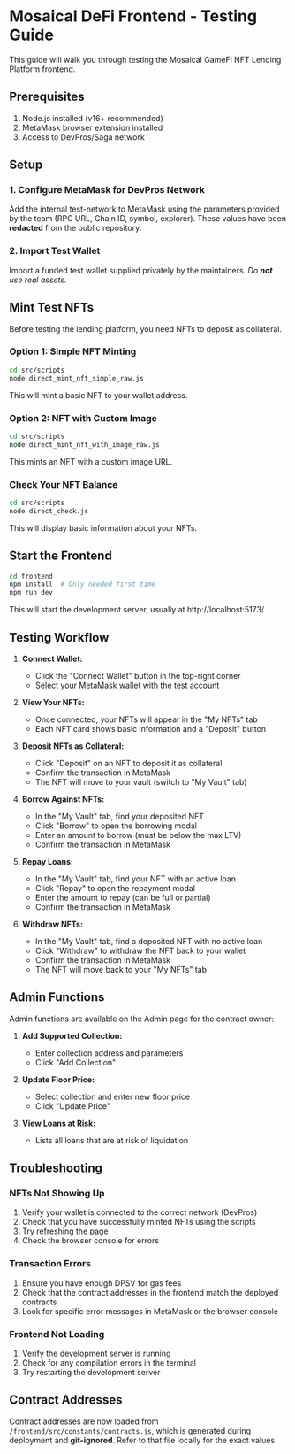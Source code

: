 # Mosaical DeFi Frontend - Testing Guide

This guide will walk you through testing the Mosaical GameFi NFT Lending Platform frontend.

## Prerequisites

1. Node.js installed (v16+ recommended)
2. MetaMask browser extension installed
3. Access to DevPros/Saga network

## Setup

### 1. Configure MetaMask for DevPros Network

Add the internal test-network to MetaMask using the parameters provided by the team (RPC URL, Chain ID, symbol, explorer).  These values have been **redacted** from the public repository.

### 2. Import Test Wallet

Import a funded test wallet supplied privately by the maintainers.  _Do **not** use real assets._

## Mint Test NFTs

Before testing the lending platform, you need NFTs to deposit as collateral.

### Option 1: Simple NFT Minting

```bash
cd src/scripts
node direct_mint_nft_simple_raw.js
```

This will mint a basic NFT to your wallet address.

### Option 2: NFT with Custom Image

```bash
cd src/scripts
node direct_mint_nft_with_image_raw.js
```

This mints an NFT with a custom image URL.

### Check Your NFT Balance

```bash
cd src/scripts
node direct_check.js
```

This will display basic information about your NFTs.

## Start the Frontend

```bash
cd frontend
npm install  # Only needed first time
npm run dev
```

This will start the development server, usually at http://localhost:5173/

## Testing Workflow

1. **Connect Wallet:**
   - Click the "Connect Wallet" button in the top-right corner
   - Select your MetaMask wallet with the test account

2. **View Your NFTs:**
   - Once connected, your NFTs will appear in the "My NFTs" tab
   - Each NFT card shows basic information and a "Deposit" button

3. **Deposit NFTs as Collateral:**
   - Click "Deposit" on an NFT to deposit it as collateral
   - Confirm the transaction in MetaMask
   - The NFT will move to your vault (switch to "My Vault" tab)

4. **Borrow Against NFTs:**
   - In the "My Vault" tab, find your deposited NFT
   - Click "Borrow" to open the borrowing modal
   - Enter an amount to borrow (must be below the max LTV)
   - Confirm the transaction in MetaMask

5. **Repay Loans:**
   - In the "My Vault" tab, find your NFT with an active loan
   - Click "Repay" to open the repayment modal
   - Enter the amount to repay (can be full or partial)
   - Confirm the transaction in MetaMask

6. **Withdraw NFTs:**
   - In the "My Vault" tab, find a deposited NFT with no active loan
   - Click "Withdraw" to withdraw the NFT back to your wallet
   - Confirm the transaction in MetaMask
   - The NFT will move back to your "My NFTs" tab

## Admin Functions

Admin functions are available on the Admin page for the contract owner:

1. **Add Supported Collection:**
   - Enter collection address and parameters
   - Click "Add Collection"

2. **Update Floor Price:**
   - Select collection and enter new floor price
   - Click "Update Price"

3. **View Loans at Risk:**
   - Lists all loans that are at risk of liquidation

## Troubleshooting

### NFTs Not Showing Up

1. Verify your wallet is connected to the correct network (DevPros)
2. Check that you have successfully minted NFTs using the scripts
3. Try refreshing the page
4. Check the browser console for errors

### Transaction Errors

1. Ensure you have enough DPSV for gas fees
2. Check that the contract addresses in the frontend match the deployed contracts
3. Look for specific error messages in MetaMask or the browser console

### Frontend Not Loading

1. Verify the development server is running
2. Check for any compilation errors in the terminal
3. Try restarting the development server

## Contract Addresses

Contract addresses are now loaded from `/frontend/src/constants/contracts.js`, which is generated during deployment and **git-ignored**.  Refer to that file locally for the exact values. 